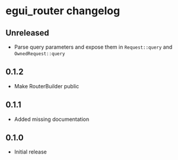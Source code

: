 # egui_router changelog

## Unreleased

- Parse query parameters and expose them in `Request::query` and `OwnedRequest::query`

## 0.1.2

- Make RouterBuilder public

## 0.1.1

- Added missing documentation

## 0.1.0

- Initial release
